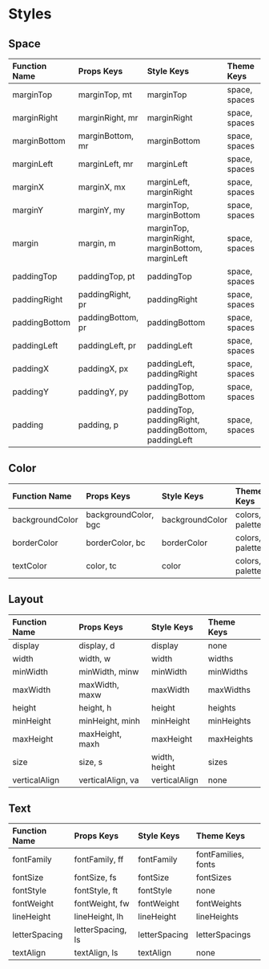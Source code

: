 # Styles

## Space

| Function Name | Props Keys        | Style Keys                                           | Theme Keys    |
| :------------ | :---------------- | :--------------------------------------------------- | :------------ |
| marginTop     | marginTop, mt     | marginTop                                            | space, spaces |
| marginRight   | marginRight, mr   | marginRight                                          | space, spaces |
| marginBottom  | marginBottom, mr  | marginBottom                                         | space, spaces |
| marginLeft    | marginLeft, mr    | marginLeft                                           | space, spaces |
| marginX       | marginX, mx       | marginLeft, marginRight                              | space, spaces |
| marginY       | marginY, my       | marginTop, marginBottom                              | space, spaces |
| margin        | margin, m         | marginTop, marginRight, marginBottom, marginLeft     | space, spaces |
| paddingTop    | paddingTop, pt    | paddingTop                                           | space, spaces |
| paddingRight  | paddingRight, pr  | paddingRight                                         | space, spaces |
| paddingBottom | paddingBottom, pr | paddingBottom                                        | space, spaces |
| paddingLeft   | paddingLeft, pr   | paddingLeft                                          | space, spaces |
| paddingX      | paddingX, px      | paddingLeft, paddingRight                            | space, spaces |
| paddingY      | paddingY, py      | paddingTop, paddingBottom                            | space, spaces |
| padding       | padding, p        | paddingTop, paddingRight, paddingBottom, paddingLeft | space, spaces |

## Color

| Function Name   | Props Keys           | Style Keys      | Theme Keys      |
| :-------------- | :------------------- | :-------------- | :-------------- |
| backgroundColor | backgroundColor, bgc | backgroundColor | colors, palette |
| borderColor     | borderColor, bc      | borderColor     | colors, palette |
| textColor       | color, tc            | color           | colors, palette |

## Layout

| Function Name | Props Keys        | Style Keys    | Theme Keys |
| :------------ | :---------------- | :------------ | :--------- |
| display       | display, d        | display       | none       |
| width         | width, w          | width         | widths     |
| minWidth      | minWidth, minw    | minWidth      | minWidths  |
| maxWidth      | maxWidth, maxw    | maxWidth      | maxWidths  |
| height        | height, h         | height        | heights    |
| minHeight     | minHeight, minh   | minHeight     | minHeights |
| maxHeight     | maxHeight, maxh   | maxHeight     | maxHeights |
| size          | size, s           | width, height | sizes      |
| verticalAlign | verticalAlign, va | verticalAlign | none       |

## Text

| Function Name | Props Keys        | Style Keys    | Theme Keys          |
| :------------ | :---------------- | :------------ | :------------------ |
| fontFamily    | fontFamily, ff    | fontFamily    | fontFamilies, fonts |
| fontSize      | fontSize, fs      | fontSize      | fontSizes           |
| fontStyle     | fontStyle, ft     | fontStyle     | none                |
| fontWeight    | fontWeight, fw    | fontWeight    | fontWeights         |
| lineHeight    | lineHeight, lh    | lineHeight    | lineHeights         |
| letterSpacing | letterSpacing, ls | letterSpacing | letterSpacings      |
| textAlign     | textAlign, ls     | textAlign     | none                |
